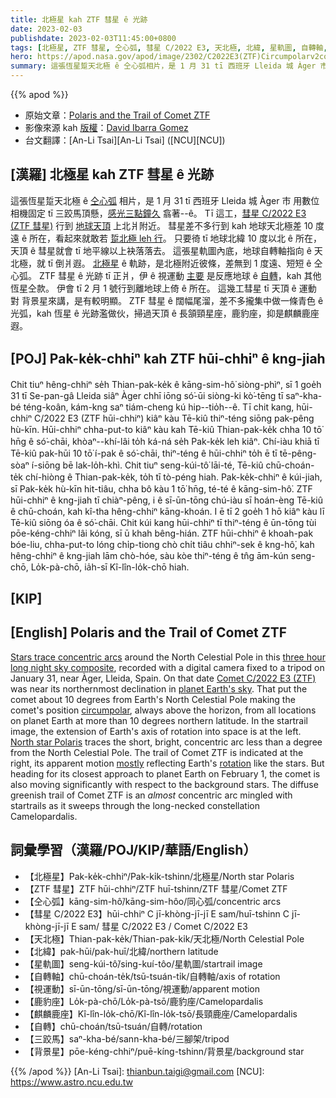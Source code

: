 ```yaml
---
title: 北極星 kah ZTF 彗星 ê 光跡
date: 2023-02-03
publishdate: 2023-02-03T11:45:00+0800
tags: [北極星, ZTF 彗星, 仝心弧, 彗星 C/2022 E3, 天北極, 北緯, 星軌圖, 自轉軸, 視運動, 鹿豹座, 麒麟鹿座, 自轉, 三跤馬, 背景星]
hero: https://apod.nasa.gov/apod/image/2302/C2022E3(ZTF)Circumpolarv2comentada1024.jpg
summary: 這張恆星踅天北極 ê 仝心弧相片，是 1 月 31 tī 西班牙 Lleida 城 Àger 市 用數位相機固定 tī 三跤馬頂懸，感光三點鐘久翕著--ê。
---
```


{{% apod %}}

- 原始文章：[Polaris and the Trail of Comet ZTF](https://apod.nasa.gov/apod/ap230203.html)
- 影像來源 kah [版權][copyright]：[David Ibarra Gomez](https://twitter.com/David_Barracuda)
- 台文翻譯：[An-Li Tsai][An-Li Tsai] ([NCU][NCU])

## [漢羅] 北極星 kah ZTF 彗星 ê 光跡
這張恆星踅天北極 ê [仝心弧][Stars trace concentric arcs] 相片，是 1 月 31 tī 西班牙 Lleida 城 Àger 市 用數位相機固定 tī 三跤馬頂懸，[感光三點鐘久][three hour long night sky composite] 翕著--ê。
Tī 這工，[彗星 C/2022 E3 (ZTF 彗星)][Comet C/2022 E3 (ZTF)] 行到 [地球天頂][planet Earth's sky] 上北爿附近。
彗星差不多行到 kah 地球天北極差 10 度遠 ê 所在，看起來就敢若 [踅北極 leh 行][circumpolar]。
只要徛 tī 地球北緯 10 度以北 ê 所在，天頂 ê 彗星就會 tī 地平線以上袂落落去。
這張星軌圖內底，地球自轉軸指向 ê 天北極，就 tī 倒爿遐。
[北極星][North star Polaris] ê 軌跡，是北極附近彼條，差無到 1 度遠、短短 ê 仝心弧。
ZTF 彗星 ê 光跡 tī 正爿，伊 ê 視運動 [主要][mostly] 是反應地球 ê [自轉][rotation]，kah 其他恆星仝款。
伊會 tī 2 月 1 號行到離地球上倚 ê 所在。
這幾工彗星 tī 天頂 ê 運動 對 背景星來講，是有較明顯。
ZTF 彗星 ê 闊幅尾溜，差不多攏集中做一條青色 ê 光弧，kah 恆星 ê 光跡濫做伙，掃過天頂 ê 長頷頸星座，鹿豹座，抑是麒麟鹿座遐。


## [POJ] Pak-ke̍k-chhiⁿ kah ZTF hūi-chhiⁿ ê kng-jiah
Chit tiuⁿ hêng-chhiⁿ se̍h Thian-pak-ke̍k ê kāng-sim-hô͘ siòng-phìⁿ, sī 1 goe̍h 31 tī Se-pan-gâ Lleida siâⁿ Àger chhī iōng só͘-ūi siòng-ki kò͘-tēng tī saⁿ-kha-bé téng-koân, kám-kng saⁿ tiám-cheng kú hip--tio̍h--ê.
Tī chit kang, hūi-chhiⁿ C/2022 E3 (ZTF hūi-chhiⁿ) kiâⁿ kàu Tē-kiû thiⁿ-téng  siōng pak-pêng hù-kīn.
Hūi-chhiⁿ chha-put-to kiâⁿ kàu kah Tē-kiû Thian-pak-ke̍k chha 10 tō͘ hn̄g ê só͘-chāi, khòaⁿ--khí-lâi to̍h ká-ná se̍h Pak-ke̍k leh kiâⁿ.
Chí-iàu khiā tī Tē-kiû pak-hūi 10 tō͘ í-pak ê só͘-chāi, thiⁿ-téng ê hūi-chhiⁿ to̍h ē tī tē-pêng-sòaⁿ í-siōng bē lak-lo̍h-khì.
Chit tiuⁿ seng-kúi-tô͘ lāi-té, Tē-kiû chū-choán-te̍k chí-hiòng ê Thian-pak-ke̍k, to̍h tī tò-péng hiah.
Pak-ke̍k-chhiⁿ ê kúi-jiah, sī Pak-ke̍k hù-kīn hit-tiâu, chha bô kàu 1 tō͘ hn̄g, té-té ê kāng-sim-hô͘.
ZTF hūi-chhiⁿ ê kng-jiah tī chiàⁿ-pêng, i ê sī-ūn-tōng chú-iàu sī hoán-èng Tē-kiû ê chū-choán, kah kî-tha hêng-chhiⁿ kāng-khoán.
I ē tī 2 goe̍h 1 hō kiâⁿ kàu lī Tē-kiû siōng óa ê só͘-chāi.
Chit kúi kang hūi-chhiⁿ tī thiⁿ-téng ê ūn-tōng tùi pōe-kéng-chhiⁿ lâi kóng, sī ū khah bêng-hián.
ZTF hūi-chhiⁿ ê khoah-pak bóe-liu, chha-put-to lóng chi̍p-tiong chò chi̍t tiâu chhiⁿ-sek ê kng-hô͘, kah hêng-chhiⁿ ê kng-jiah lām chò-hóe, sàu kòe thiⁿ-téng ê tn̂g ām-kún seng-chō, Lo̍k-pà-chō, ia̍h-sī Kî-lîn-lo̍k-chō hiah.


## [KIP] 

## [English] Polaris and the Trail of Comet ZTF

[Stars trace concentric arcs][Stars trace concentric arcs] around the North Celestial Pole in this [three hour long night sky composite][three hour long night sky composite], recorded with a digital camera fixed to a tripod on January 31, near Àger, Lleida, Spain.
On that date [Comet C/2022 E3 (ZTF)][Comet C/2022 E3 (ZTF)] was near its northernmost declination in [planet Earth's sky][planet Earth's sky].
That put the comet about 10 degrees from Earth's North Celestial Pole making the comet's position [circumpolar][circumpolar], always above the horizon, from all locations on planet Earth at more than 10 degrees northern latitude.
In the startrail image, the extension of Earth's axis of rotation into space is at the left.
[North star Polaris][North star Polaris] traces the short, bright, concentric arc less than a degree from the North Celestial Pole.
The trail of Comet ZTF is indicated at the right, its apparent motion [mostly][mostly] reflecting Earth's [rotation][rotation] like the stars.
But heading for its closest approach to planet Earth on February 1, the comet is also moving significantly with respect to the background stars.
The diffuse greenish trail of Comet ZTF is an _almost_ concentric arc mingled with startrails as it sweeps through the long-necked constellation Camelopardalis.

            
## 詞彙學習（漢羅/POJ/KIP/華語/English）
- 【北極星】Pak-ke̍k-chhiⁿ/Pak-ki̍k-tshinn/北極星/North star Polaris
- 【ZTF 彗星】ZTF hūi-chhiⁿ/ZTF huī-tshinn/ZTF 彗星/Comet ZTF
- 【仝心弧】kāng-sim-hô͘/kāng-sim-hôo/同心弧/concentric arcs
- 【彗星 C/2022 E3】hūi-chhiⁿ C jī-khòng-jī-jī E sam/huī-tshinn C jī-khòng-jī-jī E sam/ 彗星 C/2022 E3 / Comet C/2022 E3
- 【天北極】Thian-pak-ke̍k/Thian-pak-ki̍k/天北極/North Celestial Pole
- 【北緯】pak-hūi/pak-huī/北緯/northern latitude
- 【星軌圖】seng-kúi-tô͘/sing-kuí-tôo/星軌圖/startrail image
- 【自轉軸】chū-choán-te̍k/tsū-tsuán-ti̍k/自轉軸/axis of rotation
- 【視運動】sī-ūn-tōng/sī-ūn-tōng/視運動/apparent motion
- 【鹿豹座】Lo̍k-pà-chō/Lo̍k-pà-tsō/鹿豹座/Camelopardalis
- 【麒麟鹿座】Kî-lîn-lo̍k-chō/Kî-lîn-lo̍k-tsō/長頸鹿座/Camelopardalis
- 【自轉】chū-choán/tsū-tsuán/自轉/rotation
- 【三跤馬】saⁿ-kha-bé/sann-kha-bé/三腳架/tripod
- 【背景星】pōe-kéng-chhiⁿ/puē-kíng-tshinn/背景星/background star

{{% /apod %}}
[An-Li Tsai]: thianbun.taigi@gmail.com
[NCU]: https://www.astro.ncu.edu.tw

[copyright]: https://apod.nasa.gov/apod/fap/lib/about_apod.html#srapply
[License]: https://creativecommons.org/licenses/by/2.0/

[Stars trace concentric arcs]:https://www.astrobin.com/7b5ifq/
[three hour long night sky composite]:https://twitter.com/David_Barracuda/status/1621022440565657601/photo/1
[Comet C/2022 E3 (ZTF)]:https://skyandtelescope.org/astronomy-news/spot-circumpolar-comet-ztf-c-2022-e3-in-binoculars/?utm_source=cc&utm_medium=newsletter
[planet Earth's sky]:https://www.petrhoralek.com/?p=23393
[circumpolar]:https://earthsky.org/tonight/circumpolar-stars-dont-rise-or-set/
[North star Polaris]:https://apod.nasa.gov/apod/ap110514.html
[mostly]:https://www.youtube.com/watch?v=QzrLarAopXA
[rotation]:https://apod.nasa.gov/apod/ap070519.html


